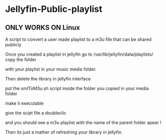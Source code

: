 # Jellyfin-Public-playlist
ONLY WORKS ON Linux 
----------------------------------------

A script to convert a user made playlist to a m3u file that can be shared publicly

Once you created a playlist in jellyfin go to /var/lib/jellyfin/data/playlists/ copy the folder 

with your playlist in your music media folder. 

Then delete the iibrary in jellyfin interface 

put the xmlToM3u.sh script inside the folder you copied in your media folder

make it executable 

give the scipt file a doubleclic 

and you should see a m3u playlist with the name of the parent folder apear ! 

Then its just a mather of refreshing your library in jellyfin.
